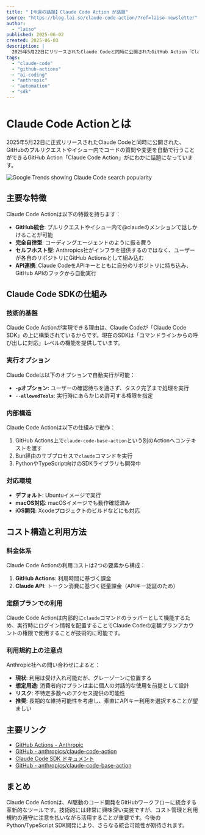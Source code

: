 ```yaml
---
title: "【今週の話題】Claude Code Action が話題"
source: "https://blog.lai.so/claude-code-action/?ref=laiso-newsletter"
author:
  - "laiso"
published: 2025-06-02
created: 2025-06-03
description: |
  2025年5月22日にリリースされたClaude Codeと同時に公開されたGitHub Action「Claude Code Action」について解説。GitHubのプルリクエストやイシュー内で@claudeのメンションによりコードの質問や変更を自動で行うことができる。Claude Code SDKの仕組み、コスト構造、定額プランでの利用について詳しく説明。
tags:
  - "claude-code"
  - "github-actions"
  - "ai-coding"
  - "anthropic"
  - "automation"
  - "sdk"
---
```


# Claude Code Actionとは

2025年5月22日に正式リリースされたClaude Codeと同時に公開された、GitHubのプルリクエストやイシュー内でコードの質問や変更を自動で行うことができるGitHub Action「Claude Code Action」がにわかに話題になっています。

![Google Trends showing Claude Code search popularity](https://blog.lai.so/content/images/2025/06/image.png)

## 主要な特徴

Claude Code Actionは以下の特徴を持ちます：

- **GitHub統合**: プルリクエストやイシュー内で@claudeのメンションで話しかけることが可能
- **完全自律型**: コーディングエージェントのように振る舞う
- **セルフホスト型**: Anthropics社がインフラを提供するのではなく、ユーザーが各自のリポジトリにGitHub Actionsとして組み込む
- **API連携**: Claude CodeをAPIキーとともに自分のリポジトリに持ち込み、GitHub APIのフックから自動実行

## Claude Code SDKの仕組み

### 技術的基盤

Claude Code Actionが実現できる理由は、Claude Codeが「Claude Code SDK」の上に構築されているからです。現在のSDKは「コマンドラインからの呼び出しに対応」レベルの機能を提供しています。

### 実行オプション

Claude Codeは以下のオプションで自動実行が可能：

- **`-p`オプション**: ユーザーの確認待ちを通さず、タスク完了まで処理を実行
- **`--allowedTools`**: 実行時にあらかじめ許可する権限を指定

### 内部構造

Claude Code Actionは以下の仕組みで動作：

1. GitHub Actions上で`claude-code-base-action`という別のActionへコンテキストを渡す
2. Bun経由のサブプロセスで`claude`コマンドを実行
3. PythonやTypeScript向けのSDKライブラリも開発中

### 対応環境

- **デフォルト**: Ubuntuイメージで実行
- **macOS対応**: macOSイメージでも動作確認済み
- **iOS開発**: Xcodeプロジェクトのビルドなどにも対応

## コスト構造と利用方法

### 料金体系

Claude Code Actionの利用コストは2つの要素から構成：

1. **GitHub Actions**: 利用時間に基づく課金
2. **Claude API**: トークン消費に基づく従量課金（APIキー認証のため）

### 定額プランでの利用

Claude Code Actionは内部的に`claude`コマンドのラッパーとして機能するため、実行時にログイン情報を配置することでClaude Codeの定額プランアカウントの権限で使用することが技術的に可能です。

### 利用規約上の注意点

Anthropic社への問い合わせによると：

- **現状**: 利用は受け入れ可能だが、グレーゾーンに位置する
- **想定用途**: 消費者向けプランは主に個人の対話的な使用を前提として設計
- **リスク**: 不特定多数へのアクセス提供の可能性
- **推奨**: 長期的な維持可能性を考慮し、素直にAPIキー利用を選択することが望ましい

## 主要リンク

- [GitHub Actions - Anthropic](https://docs.anthropic.com/en/docs/claude-code/github-actions)
- [GitHub - anthropics/claude-code-action](https://github.com/anthropics/claude-code-action)
- [Claude Code SDK ドキュメント](https://docs.anthropic.com/en/docs/claude-code/sdk)
- [GitHub - anthropics/claude-code-base-action](https://github.com/anthropics/claude-code-base-action)

## まとめ

Claude Code Actionは、AI駆動のコード開発をGitHubワークフローに統合する革新的なツールです。技術的には非常に興味深い実装ですが、コスト管理と利用規約の遵守に注意を払いながら活用することが重要です。今後のPython/TypeScript SDK開発により、さらなる統合可能性が期待されます。
